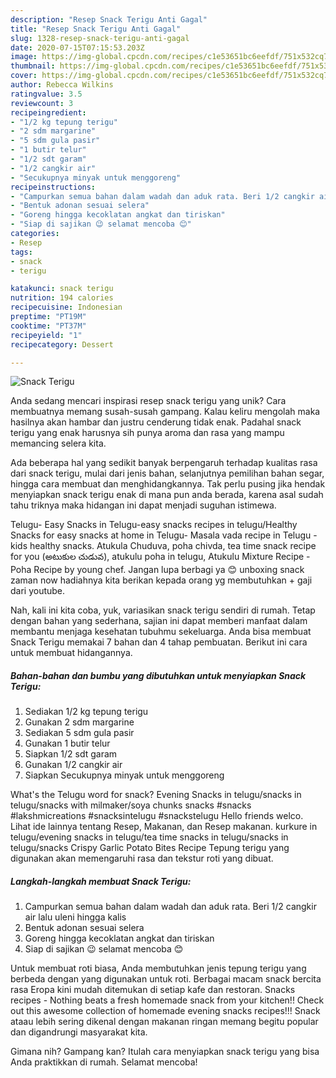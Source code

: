 ```yaml
---
description: "Resep Snack Terigu Anti Gagal"
title: "Resep Snack Terigu Anti Gagal"
slug: 1328-resep-snack-terigu-anti-gagal
date: 2020-07-15T07:15:53.203Z
image: https://img-global.cpcdn.com/recipes/c1e53651bc6eefdf/751x532cq70/snack-terigu-foto-resep-utama.jpg
thumbnail: https://img-global.cpcdn.com/recipes/c1e53651bc6eefdf/751x532cq70/snack-terigu-foto-resep-utama.jpg
cover: https://img-global.cpcdn.com/recipes/c1e53651bc6eefdf/751x532cq70/snack-terigu-foto-resep-utama.jpg
author: Rebecca Wilkins
ratingvalue: 3.5
reviewcount: 3
recipeingredient:
- "1/2 kg tepung terigu"
- "2 sdm margarine"
- "5 sdm gula pasir"
- "1 butir telur"
- "1/2 sdt garam"
- "1/2 cangkir air"
- "Secukupnya minyak untuk menggoreng"
recipeinstructions:
- "Campurkan semua bahan dalam wadah dan aduk rata. Beri 1/2 cangkir air lalu uleni hingga kalis"
- "Bentuk adonan sesuai selera"
- "Goreng hingga kecoklatan angkat dan tiriskan"
- "Siap di sajikan 😉 selamat mencoba 😊"
categories:
- Resep
tags:
- snack
- terigu

katakunci: snack terigu 
nutrition: 194 calories
recipecuisine: Indonesian
preptime: "PT19M"
cooktime: "PT37M"
recipeyield: "1"
recipecategory: Dessert

---
```



![Snack Terigu](https://img-global.cpcdn.com/recipes/c1e53651bc6eefdf/751x532cq70/snack-terigu-foto-resep-utama.jpg)

Anda sedang mencari inspirasi resep snack terigu yang unik? Cara membuatnya memang susah-susah gampang. Kalau keliru mengolah maka hasilnya akan hambar dan justru cenderung tidak enak. Padahal snack terigu yang enak harusnya sih punya aroma dan rasa yang mampu memancing selera kita.

Ada beberapa hal yang sedikit banyak berpengaruh terhadap kualitas rasa dari snack terigu, mulai dari jenis bahan, selanjutnya pemilihan bahan segar, hingga cara membuat dan menghidangkannya. Tak perlu pusing jika hendak menyiapkan snack terigu enak di mana pun anda berada, karena asal sudah tahu triknya maka hidangan ini dapat menjadi suguhan istimewa.

Telugu- Easy Snacks in Telugu-easy snacks recipes in telugu/Healthy Snacks for easy snacks at home in Telugu- Masala vada recipe in Telugu - kids healthy snacks. Atukula Chuduva, poha chivda, tea time snack recipe for you (అటుకుల చుడువ), atukulu poha in telugu, Atukulu Mixture Recipe - Poha Recipe by young chef. Jangan lupa berbagi ya 😊 unboxing snack zaman now hadiahnya kita berikan kepada orang yg membutuhkan + gaji dari youtube.


Nah, kali ini kita coba, yuk, variasikan snack terigu sendiri di rumah. Tetap dengan bahan yang sederhana, sajian ini dapat memberi manfaat dalam membantu menjaga kesehatan tubuhmu sekeluarga. Anda bisa membuat Snack Terigu memakai 7 bahan dan 4 tahap pembuatan. Berikut ini cara untuk membuat hidangannya.

<!--inarticleads1-->

##### Bahan-bahan dan bumbu yang dibutuhkan untuk menyiapkan Snack Terigu:

1. Sediakan 1/2 kg tepung terigu
1. Gunakan 2 sdm margarine
1. Sediakan 5 sdm gula pasir
1. Gunakan 1 butir telur
1. Siapkan 1/2 sdt garam
1. Gunakan 1/2 cangkir air
1. Siapkan Secukupnya minyak untuk menggoreng


What&#39;s the Telugu word for snack? Evening Snacks in telugu/snacks in telugu/snacks with milmaker/soya chunks snacks #snacks #lakshmicreations #snacksintelugu #snackstelugu Hello friends welco. Lihat ide lainnya tentang Resep, Makanan, dan Resep makanan. kurkure in telugu/evening snacks in telugu/tea time snacks in telugu/snacks in telugu/snacks Crispy Garlic Potato Bites Recipe Tepung terigu yang digunakan akan memengaruhi rasa dan tekstur roti yang dibuat. 

<!--inarticleads2-->

##### Langkah-langkah membuat Snack Terigu:

1. Campurkan semua bahan dalam wadah dan aduk rata. Beri 1/2 cangkir air lalu uleni hingga kalis
1. Bentuk adonan sesuai selera
1. Goreng hingga kecoklatan angkat dan tiriskan
1. Siap di sajikan 😉 selamat mencoba 😊


Untuk membuat roti biasa, Anda membutuhkan jenis tepung terigu yang berbeda dengan yang digunakan untuk roti. Berbagai macam snack bercita rasa Eropa kini mudah ditemukan di setiap kafe dan restoran. Snacks recipes - Nothing beats a fresh homemade snack from your kitchen!! Check out this awesome collection of homemade evening snacks recipes!!! Snack ataau lebih sering dikenal dengan makanan ringan memang begitu popular dan digandrungi masyarakat kita. 

Gimana nih? Gampang kan? Itulah cara menyiapkan snack terigu yang bisa Anda praktikkan di rumah. Selamat mencoba!

